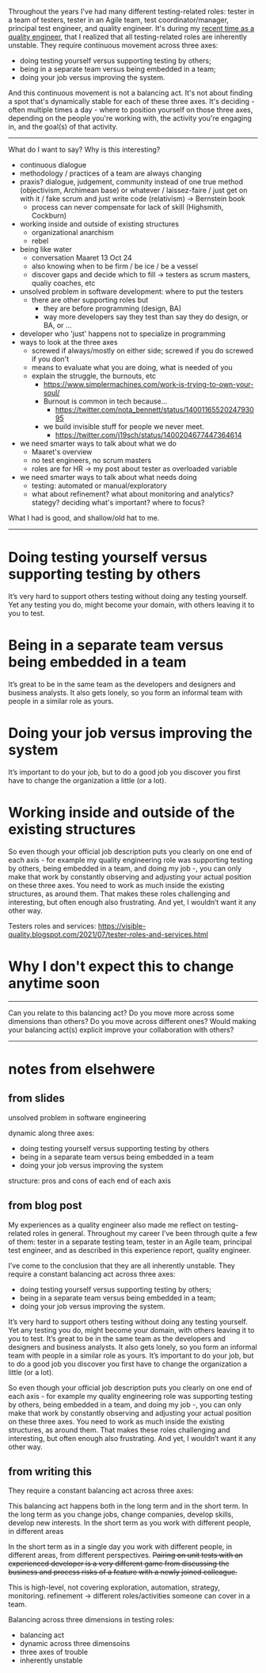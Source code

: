<!--
.. title: A tester's job is never the same
.. slug: a-testers-job-is-never-the-same
.. date: 2023-10-14
.. tags: quality engineering
.. category: quality engineering, management, software development, software testing, test management
.. link: 
.. description: 
.. type: text
-->

Throughout the years I've had many different testing-related roles: tester in a team of testers, tester in an Agile team, test coordinator/manager, principal test engineer, and quality engineer. It's during my [recent time as a quality engineer](link://slug/im-a-quality-engineer-and-im-not-sure-how-i-feel-about-that), that I realized that all testing-related roles are inherently unstable. They require continuous movement across three axes:

- doing testing yourself versus supporting testing by others;
- being in a separate team versus being embedded in a team;
- doing your job versus improving the system.

And this continuous movement is not a balancing act. It's not about finding a spot that's dynamically stable for each of these three axes. It's deciding - often multiple times a day - where to position yourself on those three axes, depending on the people you're working with, the activity you're engaging in, and the goal(s) of that activity.


<!-- TEASER_END -->

---

What do I want to say? Why is this interesting?

- continuous dialogue
- methodology / practices of a team are always changing
- praxis? dialogue, judgement, community instead of one true method (objectivism, Archimean base) or whatever / laissez-faire / just get on with it / fake scrum and just write code (relativism) -> Bernstein book
	- process can never compensate for lack of skill (Highsmith, Cockburn)
- working inside and outside of existing structures
	- organizational anarchism
	- rebel
- being like water
	- conversation Maaret 13 Oct 24
	- also knowing when to be firm / be ice / be a vessel
	- discover gaps and decide which to fill
	-> testers as scrum masters, qualiy coaches, etc
- unsolved problem in software development: where to put the testers
	- there are other supporting roles but
		- they are before programming (design, BA)
		- way more developers say they test than say they do design, or BA, or ...
- developer who 'just' happens not to specialize in programming
- ways to look at the three axes
	- screwed if always/mostly on either side; screwed if you do screwed if you don't
	- means to evaluate what you are doing, what is needed of you
	- explain the struggle, the burnouts, etc
		- https://www.simplermachines.com/work-is-trying-to-own-your-soul/
		- Burnout is common in tech because...
			- https://twitter.com/nota_bennett/status/1400116552024793095
		- we build invisible stuff for people we never meet.
			- https://twitter.com/j19sch/status/1400204677447364614
- we need smarter ways to talk about what we do
	- Maaret's overview
	- no test engineers, no scrum masters
	- roles are for HR -> my post about tester as overloaded variable
- we need smarter ways to talk about what needs doing
	- testing: automated or manual/exploratory
	- what about refinement? what about monitoring and analytics? stategy? deciding what's important? where to focus?



What I had is good, and shallow/old hat to me.

---


# Doing testing yourself versus supporting testing by others

It’s very hard to support others testing without doing any testing yourself. Yet any testing you do, might become your domain, with others leaving it to you to test.


# Being in a separate team versus being embedded in a team
It’s great to be in the same team as the developers and designers and business analysts. It also gets lonely, so you form an informal team with people in a similar role as yours.


# Doing your job versus improving the system
It’s important to do your job, but to do a good job you discover you first have to change the organization a little (or a lot).


# Working inside and outside of the existing structures

So even though your official job description puts you clearly on one end of each axis - for example my quality engineering role was supporting testing by others, being embedded in a team, and doing my job -, you can only make that work by constantly observing and adjusting your actual position on these three axes. You need to work as much inside the existing structures, as around them. That makes these roles challenging and interesting, but often enough also frustrating. And yet, I wouldn’t want it any other way.

Testers roles and services: https://visible-quality.blogspot.com/2021/07/tester-roles-and-services.html


# Why I don't expect this to change anytime soon

---

Can you relate to this balancing act? Do you move more across some dimensions than others? Do you move across different ones? Would making your balancing act(s) explicit improve your collaboration with others?

---

# notes from elsehwere

## from slides

unsolved problem in software engineering

dynamic along three axes:

- doing testing yourself versus supporting testing by others
- being in a separate team versus being embedded in a team
- doing your job versus improving the system

structure: pros and cons of each end of each axis


## from blog post

My experiences as a quality engineer also made me reflect on testing-related roles in general. Throughout my career I’ve been through quite a few of them: tester in a separate testing team, tester in an Agile team, principal test engineer, and as described in this experience report, quality engineer.

I’ve come to the conclusion that they are all inherently unstable. They require a constant balancing act across three axes:

- doing testing yourself versus supporting testing by others;
- being in a separate team versus being embedded in a team;
- doing your job versus improving the system.

It’s very hard to support others testing without doing any testing yourself. Yet any testing you do, might become your domain, with others leaving it to you to test. It’s great to be in the same team as the developers and designers and business analysts. It also gets lonely, so you form an informal team with people in a similar role as yours. It’s important to do your job, but to do a good job you discover you first have to change the organization a little (or a lot).

So even though your official job description puts you clearly on one end of each axis - for example my quality engineering role was supporting testing by others, being embedded in a team, and doing my job -, you can only make that work by constantly observing and adjusting your actual position on these three axes. You need to work as much inside the existing structures, as around them. That makes these roles challenging and interesting, but often enough also frustrating. And yet, I wouldn’t want it any other way.


## from writing this
They require a constant balancing act across three axes:

This balancing act happens both in the long term and in the short term. In the long term as you change jobs, change companies, develop skills, develop new interests. In the short term as you work with different people, in different areas

In the short term as in a single day you work with different people, in different areas, from different perspectives. ~~Pairing on unit tests with an experienced developer is a very different game from discussing the business and process risks of a feature with a newly joined colleague.~~

This is high-level, not covering exploration, automation, strategy, monitoring. refinement -> different roles/activities someone can cover in a team.

Balancing across three dimensions in testing roles:

- balancing act
- dynamic across three dimensoins
- three axes of trouble
- inherently unstable